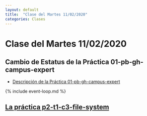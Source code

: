 ```yaml
---
layout: default
title:  "Clase del Martes 11/02/2020"
categories: Clases
---
```


# Clase del Martes 11/02/2020

## Cambio de Estatus de la Práctica 01-pb-gh-campus-expert

* [Descripción de la Práctica 01-pb-gh-campus-expert]({{site.baseurl}}/tema0-presentacion/pb-gh-campus-expert/)

{% include event-loop.md %}

## [La práctica p2-t1-c3-file-system](/{{site.baseurl}}tema1-introduccion/practicas/p2-t1-c3-file-system/)
